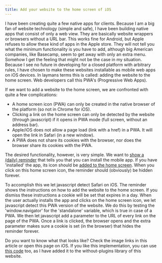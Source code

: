 ```yaml
---
title: Add your website to the home screen of iOS
---
```


I have been creating quite a few native apps for clients. Because I am a big fan of website technology (simple and safe), I have been building native apps that consist of only a web view. They are basically website wrappers or browsers without a URL bar. This works fine for Android, but Apple refuses to allow these kind of apps in the Apple store. They will not tell you what the minimum functionality is you have to add, although big American companies, like Basecamp, seem to get away with only an extra menu. Somehow I get the feeling that might not be the case in my situation. Because I see no future in developing for a closed platform with arbitrary rules, I have chosen to make these websites installable as mobile web apps on iOS devices. In laymans terms this is called: adding the website to the home screen. Web developers call this PWA's (Progressive Web Apps).

If we want to add a website to the home screen, we are confronted with quite a few complications:

- A home screen icon (PWA) can only be created in the native browser of the platform (so not in Chrome for iOS).
- Clicking a link on the home screen can only be detected by the website (through javascript) if it opens in PWA mode (full screen, without an address bar).
- Apple/iOS does not allow a page load (link with a href) in a PWA. It will open the link in Safari (in a new window).
- A PWA does not share its cookies with the browser, nor does the browser share its cookies with the PWA.

The desired functionality, however, is very simple. We want to [show a (daily) reminder](/uploads/addtohomescreen1.jpeg) that tells you that you can install the mobile app. If you have 'installed' the app, its icon should be [added to the home screen](/uploads/addtohomescreen2.jpg). When you click on this home screen icon, the reminder should (obviously) be hidden forever. 

To accomplish this we let javascript detect Safari on iOS. The reminder shows the instructions on how to add the website to the home screen. If you dismiss these instructions a cookie will be set that expires in a day. When the user actually installs the app and clicks on the home screen icon, we let javascript detect this PWA version of the website. We do this by testing the 'window.navigator' for the 'standalone' variable, which is true in case of a PWA. We then let javascript add a parameter to the URL of every link on the page of the PWA. Once a link is clicked, the browser opens and the extra parameter makes sure a cookie is set (in the browser) that hides the reminder forever.

Do you want to know what that looks like? Check the image links in this article or open this page on iOS. If you like this implementation, you can use [this code](/without-plugin/add-to-home-screen-ios/) too, as I have added it to the without-plugins library of this website.